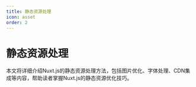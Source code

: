 ```yaml
---
title: 静态资源处理
icon: asset
order: 2
---
```


# 静态资源处理

本文将详细介绍Nuxt.js的静态资源处理方法，包括图片优化、字体处理、CDN集成等内容，帮助读者掌握Nuxt.js的静态资源优化技巧。
